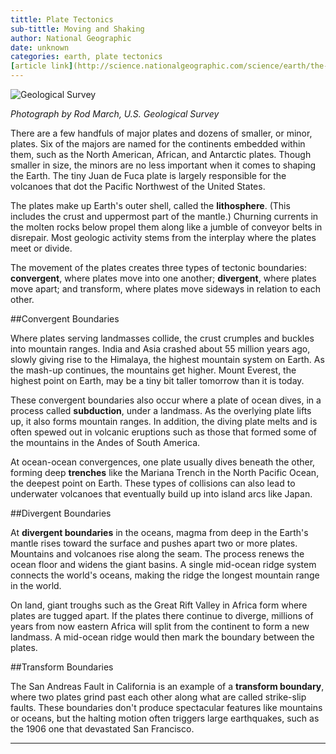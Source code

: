```yaml
---
tittle: Plate Tectonics
sub-tittle: Moving and Shaking
author: National Geographic
date: unknown
categories: earth, plate tectonics
[article link](http://science.nationalgeographic.com/science/earth/the-dynamic-earth/plate-tectonics-article/#)
---
```


![Geological Survey](http://images.nationalgeographic.com/wpf/media-live/photos/000/074/cache/denali-fault_7486_600x450.jpg)

*Photograph by Rod March, U.S. Geological Survey*

There are a few handfuls of major plates and dozens of smaller, or minor, plates. Six of the majors are named for the continents embedded within them, such as the North American, African, and Antarctic plates. Though smaller in size, the minors are no less important when it comes to shaping the Earth. The tiny Juan de Fuca plate is largely responsible for the volcanoes that dot the Pacific Northwest of the United States.

The plates make up Earth's outer shell, called the **lithosphere**. (This includes the crust and uppermost part of the mantle.) Churning currents in the molten rocks below propel them along like a jumble of conveyor belts in disrepair. Most geologic activity stems from the interplay where the plates meet or divide.

The movement of the plates creates three types of tectonic boundaries: **convergent**, where plates move into one another; **divergent**, where plates move apart; and transform, where plates move sideways in relation to each other.

##Convergent Boundaries

Where plates serving landmasses collide, the crust crumples and buckles into mountain ranges. India and Asia crashed about 55 million years ago, slowly giving rise to the Himalaya, the highest mountain system on Earth. As the mash-up continues, the mountains get higher. Mount Everest, the highest point on Earth, may be a tiny bit taller tomorrow than it is today.

These convergent boundaries also occur where a plate of ocean dives, in a process called **subduction**, under a landmass. As the overlying plate lifts up, it also forms mountain ranges. In addition, the diving plate melts and is often spewed out in volcanic eruptions such as those that formed some of the mountains in the Andes of South America.

At ocean-ocean convergences, one plate usually dives beneath the other, forming deep **trenches** like the Mariana Trench in the North Pacific Ocean, the deepest point on Earth. These types of collisions can also lead to underwater volcanoes that eventually build up into island arcs like Japan.

##Divergent Boundaries

At **divergent boundaries** in the oceans, magma from deep in the Earth's mantle rises toward the surface and pushes apart two or more plates. Mountains and volcanoes rise along the seam. The process renews the ocean floor and widens the giant basins. A single mid-ocean ridge system connects the world's oceans, making the ridge the longest mountain range in the world.

On land, giant troughs such as the Great Rift Valley in Africa form where plates are tugged apart. If the plates there continue to diverge, millions of years from now eastern Africa will split from the continent to form a new landmass. A mid-ocean ridge would then mark the boundary between the plates.

##Transform Boundaries

The San Andreas Fault in California is an example of a **transform boundary**, where two plates grind past each other along what are called strike-slip faults. These boundaries don't produce spectacular features like mountains or oceans, but the halting motion often triggers large earthquakes, such as the 1906 one that devastated San Francisco.

---